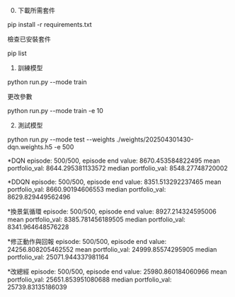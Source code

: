 0. 下載所需套件

pip install -r requirements.txt

檢查已安裝套件

pip list

1. 訓練模型

python run.py --mode train

更改參數

python run.py --mode train -e 10

2. 測試模型

python run.py --mode test --weights ./weights/202504301430-dqn.weights.h5 -e 500


*DQN
episode: 500/500, episode end value: 8670.453584822495
mean portfolio_val: 8644.295381133572
median portfolio_val: 8548.27748720002

*DDQN
episode: 500/500, episode end value: 8351.513292237465
mean portfolio_val: 8660.90194606553
median portfolio_val: 8629.829449562496

*換景氣循環
episode: 500/500, episode end value: 8927.214324595006
mean portfolio_val: 8385.781456189505
median portfolio_val: 8341.964648576228

*修正動作與回報
episode: 500/500, episode end value: 24256.808205462552
mean portfolio_val: 24999.85574295905
median portfolio_val: 25071.944337981164

*改總經
episode: 500/500, episode end value: 25980.860184060966
mean portfolio_val: 25651.853951080688
median portfolio_val: 25739.83135186039
